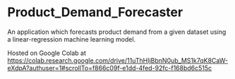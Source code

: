 # Product_Demand_Forecaster
An application which forecasts product demand from a given dataset using a linear-regression machine learning model. 

Hosted on Google Colab at https://colab.research.google.com/drive/11uThHIjBbnN0ub_MS1k7qK8CaW-eXdpA?authuser=1#scrollTo=f866c09f-e1dd-4fed-92fc-f168bd6c515c
